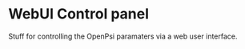 
WebUI Control panel
===================

Stuff for controlling the OpenPsi paramaters via a web user interface.
